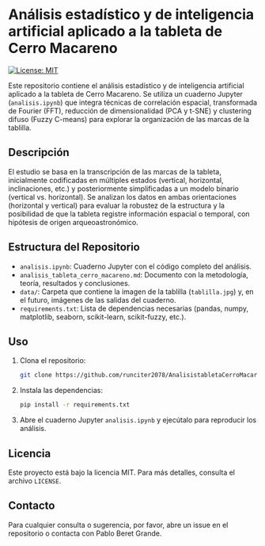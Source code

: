 # Análisis estadístico y de inteligencia artificial aplicado a la tableta de Cerro Macareno

[![License: MIT](https://img.shields.io/badge/License-MIT-yellow.svg)](LICENSE)

Este repositorio contiene el análisis estadístico y de inteligencia artificial aplicado a la tableta de Cerro Macareno. Se utiliza un cuaderno Jupyter (`analisis.ipynb`) que integra técnicas de correlación espacial, transformada de Fourier (FFT), reducción de dimensionalidad (PCA y t-SNE) y clustering difuso (Fuzzy C-means) para explorar la organización de las marcas de la tablilla.

## Descripción

El estudio se basa en la transcripción de las marcas de la tableta, inicialmente codificadas en múltiples estados (vertical, horizontal, inclinaciones, etc.) y posteriormente simplificadas a un modelo binario (vertical vs. horizontal). Se analizan los datos en ambas orientaciones (horizontal y vertical) para evaluar la robustez de la estructura y la posibilidad de que la tableta registre información espacial o temporal, con hipótesis de origen arqueoastronómico.

## Estructura del Repositorio

- `analisis.ipynb`: Cuaderno Jupyter con el código completo del análisis.
- `analisis_tableta_cerro_macareno.md`: Documento con la metodología, teoría, resultados y conclusiones.
- `data/`: Carpeta que contiene la imagen de la tablilla (`tablilla.jpg`) y, en el futuro, imágenes de las salidas del cuaderno.
- `requirements.txt`: Lista de dependencias necesarias (pandas, numpy, matplotlib, seaborn, scikit-learn, scikit-fuzzy, etc.).

## Uso

1. Clona el repositorio:
   ```bash
   git clone https://github.com/runciter2078/AnalisistabletaCerroMacareno.git
   ```
2. Instala las dependencias:
   ```bash
   pip install -r requirements.txt
   ```
3. Abre el cuaderno Jupyter `analisis.ipynb` y ejecútalo para reproducir los análisis.

## Licencia

Este proyecto está bajo la licencia MIT. Para más detalles, consulta el archivo `LICENSE`.

## Contacto

Para cualquier consulta o sugerencia, por favor, abre un issue en el repositorio o contacta con Pablo Beret Grande.
```
